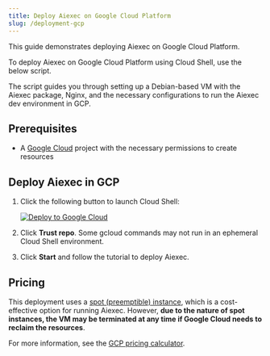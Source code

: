 ```yaml
---
title: Deploy Aiexec on Google Cloud Platform
slug: /deployment-gcp
---
```


This guide demonstrates deploying Aiexec on Google Cloud Platform.

To deploy Aiexec on Google Cloud Platform using Cloud Shell, use the below script.

The script guides you through setting up a Debian-based VM with the Aiexec package, Nginx, and the necessary configurations to run the Aiexec dev environment in GCP.

## Prerequisites

* A [Google Cloud](https://console.cloud.google.com/) project with the necessary permissions to create resources

## Deploy Aiexec in GCP

1. Click the following button to launch Cloud Shell:

   [![Deploy to Google Cloud](https://gstatic.com/cloudssh/images/open-btn.svg)](https://console.cloud.google.com/cloudshell/open?git_repo=https://github.com/khulnasoft-lab/aiexec&working_dir=scripts/gcp&shellonly=true&tutorial=walkthroughtutorial.md)

2. Click **Trust repo**. Some gcloud commands may not run in an ephemeral Cloud Shell environment.
3. Click **Start** and follow the tutorial to deploy Aiexec.

## Pricing

This deployment uses a [spot (preemptible) instance](https://cloud.google.com/compute/docs/instances/preemptible), which is a cost-effective option for running Aiexec. However, **due to the nature of spot instances, the VM may be terminated at any time if Google Cloud needs to reclaim the resources**.

For more information, see the [GCP pricing calculator](https://cloud.google.com/products/calculator?hl=en).
